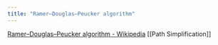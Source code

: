 ```yaml
---
title: "Ramer–Douglas–Peucker algorithm"
---
```


[Ramer–Douglas–Peucker algorithm - Wikipedia](https://en.wikipedia.org/wiki/Ramer%E2%80%93Douglas%E2%80%93Peucker_algorithm)
[[Path Simplification]]
